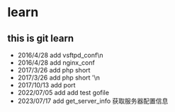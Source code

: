 # learn

## this is git learn

* 2016/4/28 		add 	vsftpd_conf\n
* 2016/4/28 		add 	nginx_conf
* 2017/3/26		add	php short
* 2017/3/26		add	php short '\n
* 2017/10/13		add	port
* 2022/07/05		add	add test gofile
* 2023/07/17    add get_server_info  获取服务器配置信息
